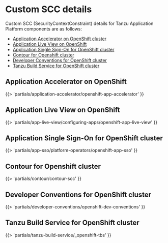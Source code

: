 # Custom SCC details

Custom SCC (SecurityContextConstraint) details for Tanzu Application Platform components are as follows:

- [Application Accelerator on OpenShift cluster](#acc-scc)
- [Application Live View on OpenShift](#alv-scc)
- [Application Single Sign-On for OpenShift cluster](#app-sso-scc)
- [Contour for Openshift cluster](#contour-scc)
- [Developer Conventions for OpenShift cluster](#dev-conv-scc)
- [Tanzu Build Service for OpenShift cluster](#tbs-scc)

## <a id='acc-scc'></a>Application Accelerator on OpenShift

<!-- The below partial is in the docs-tap/partials directory -->

{{> 'partials/application-accelerator/openshift-app-accelerator' }}

## <a id='alv-scc'></a>Application Live View on OpenShift

<!-- The below partial is in the docs-tap/partials directory -->

{{> 'partials/app-live-view/configuring-apps/openshift-app-live-view' }}

## <a id='app-sso-scc'></a>Application Single Sign-On for OpenShift cluster

<!-- The below partial is in the docs-tap/partials directory -->

{{> 'partials/app-sso/platform-operators/openshift-app-sso' }}

## <a id='contour-scc'></a> Contour for Openshift cluster

<!-- The below partial is in the docs-tap/partials directory -->

{{> 'partials/contour/contour-scc' }}

## <a id='dev-conv-scc'></a>Developer Conventions for OpenShift cluster

<!-- The below partial is in the docs-tap/partials directory -->

{{> 'partials/developer-conventions/openshift-dev-conventions' }}

## <a id='tbs-scc'></a>Tanzu Build Service for OpenShift cluster

<!-- The below partial is in the docs-tap/partials directory -->

{{> 'partials/tanzu-build-service/_openshift-tbs' }}

